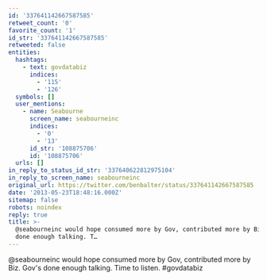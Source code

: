 ```yaml
---
id: '337641142667587585'
retweet_count: '0'
favorite_count: '1'
id_str: '337641142667587585'
retweeted: false
entities:
  hashtags:
    - text: govdatabiz
      indices:
        - '115'
        - '126'
  symbols: []
  user_mentions:
    - name: Seabourne
      screen_name: seabourneinc
      indices:
        - '0'
        - '13'
      id_str: '108875706'
      id: '108875706'
  urls: []
in_reply_to_status_id_str: '337640622812975104'
in_reply_to_screen_name: seabourneinc
original_url: https://twitter.com/benbalter/status/337641142667587585
date: '2013-05-23T18:48:16.000Z'
sitemap: false
robots: noindex
reply: true
title: >-
  @seabourneinc would hope consumed more by Gov, contributed more by Biz. Gov's
  done enough talking. T…
---
```


@seabourneinc would hope consumed more by Gov, contributed more by Biz. Gov's done enough talking. Time to listen. #govdatabiz